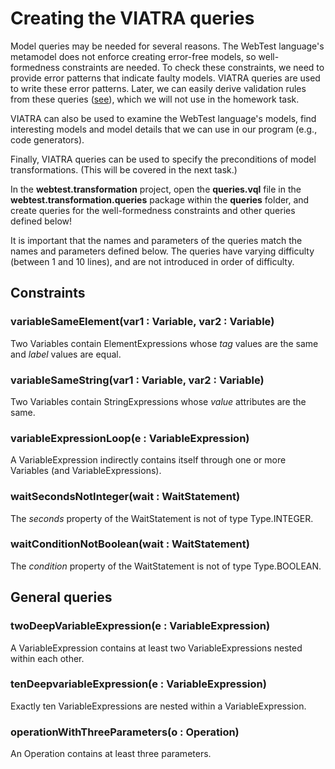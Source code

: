 # Creating the VIATRA queries
Model queries may be needed for several reasons. The WebTest language's metamodel does not enforce creating error-free models, so well-formedness constraints are needed. To check these constraints, we need to provide error patterns that indicate faulty models. VIATRA queries are used to write these error patterns. Later, we can easily derive validation rules from these queries ([see](https://static.incquerylabs.com/projects/viatra/viatra-docs/ViatraDocs.html#_validation)), which we will not use in the homework task.

VIATRA can also be used to examine the WebTest language's models, find interesting models and model details that we can use in our program (e.g., code generators).

Finally, VIATRA queries can be used to specify the preconditions of model transformations. (This will be covered in the next task.)

In the **webtest.transformation** project, open the **queries.vql** file in the **webtest.transformation.queries** package within the **queries** folder, and create queries for the well-formedness constraints and other queries defined below!

It is important that the names and parameters of the queries match the names and parameters defined below. The queries have varying difficulty (between 1 and 10 lines), and are not introduced in order of difficulty.

## Constraints
### variableSameElement(var1 : Variable, var2 : Variable)
Two Variables contain ElementExpressions whose _tag_ values are the same and _label_ values are equal.

### variableSameString(var1 : Variable, var2 : Variable)
Two Variables contain StringExpressions whose _value_ attributes are the same.

### variableExpressionLoop(e : VariableExpression)
A VariableExpression indirectly contains itself through one or more Variables (and VariableExpressions).

### waitSecondsNotInteger(wait : WaitStatement)
The _seconds_ property of the WaitStatement is not of type Type.INTEGER.

### waitConditionNotBoolean(wait : WaitStatement)
The _condition_ property of the WaitStatement is not of type Type.BOOLEAN.

## General queries
### twoDeepVariableExpression(e : VariableExpression)
A VariableExpression contains at least two VariableExpressions nested within each other.

### tenDeepvariableExpression(e : VariableExpression)
Exactly ten VariableExpressions are nested within a VariableExpression.

###  operationWithThreeParameters(o : Operation)
An Operation contains at least three parameters.

